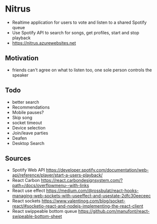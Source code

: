 # Nitrus

- Realtime application for users to vote and listen to a shared Spotify queue
- Use Spotify API to search for songs, get profiles, start and stop playback
- https://nitrus.azurewebsites.net

## Motivation

- friends can't agree on what to listen too, one sole person controls the speaker

## Todo

- better search
- Recommendations
- Mobile pauses?
- Skip song
- socket timeout
- Device selection
- Join/leave parties
- Deafen
- Desktop Search

## Sources

- Spotify Web API https://developer.spotify.com/documentation/web-api/reference/player/start-a-users-playback/
- React Carbon https://react.carbondesignsystem.com/?path=/docs/overflowmenu--with-links
- React use effect https://medium.com/@rossbulat/react-hooks-managing-web-sockets-with-useeffect-and-usestate-2dfc30eeceec
- React sockets https://www.valentinog.com/blog/socket-react/#socketio-react-and-nodejs-implementing-the-react-client
- React swippeable bottom queue https://github.com/manufont/react-swipeable-bottom-sheet
